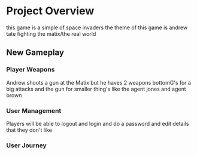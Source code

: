  # Project Overview
 
 this game is a simple of space invaders 
 the theme of this game is andrew tate fighting the matix/the real world 

 ## New Gameplay 

### Player Weapons

Andrew shoots a gun at the Matix but he haves 2 weapons bottomG's for a big attacks and the gun for smaller thing's like 
the agent jones and agent brown 

### User Management 

Players will be able to logout and login and do a password  and edit details that they don't like 

### User Journey 




































